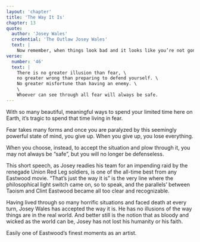 ```yaml
---
layout: 'chapter'
title: 'The Way It Is'
chapter: 13
quote:
  author: 'Josey Wales'
  credential: 'The Outlaw Josey Wales'
  text: |
    Now remember, when things look bad and it looks like you’re not gonna make it, then you gotta get mean. I mean plum mad dog mean. Cause if you lose your head and you give up, you neither live nor win. That’s just the way it is.
verse:
  number: '46'
  text: |
    There is no greater illusion than fear, \
    no greater wrong than preparing to defend yourself. \
    No greater misfortune than having an enemy. \
    \
    Whoever can see through all fear will always be safe.
---
```


With so many beautiful, meaningful ways to spend your limited time here on Earth, it’s tragic to spend that time living in fear.

Fear takes many forms and once you are paralyzed by this seemingly powerful state of mind, you give up. When you give up, you lose everything.

When you choose, instead, to accept the situation and plow through it, you may not always be “safe”, but you will no longer be defenseless.

This short speech, as Josey readies his team for an impending raid by the renegade Union Red Leg soldiers, is one of the all-time best from any Eastwood movie. “That’s just the way it is” is the very line where the philosophical light switch came on, so to speak, and the parallels’ between Taoism and Clint Eastwood became all too clear and recognizable.

Having lived through so many horrific situations and faced death at every turn, Josey Wales has accepted the way it is. He has no illusions of the way things are in the real world. And better still is the notion that as bloody and wicked as the world can be, Josey has not lost his humanity or his faith.

Easily one of Eastwood’s finest moments as an artist.
